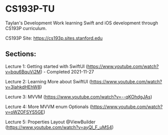 # CS193P-TU
Taylan's Development Work learning Swift and iOS development through CS193P curriculum.

CS193P Site: https://cs193p.sites.stanford.edu

## Sections:
Lecture 1: Getting started with SwiftUI (https://www.youtube.com/watch?v=bqu6BquVi2M) - Completed 2021-11-27

Lecture 2: Learning More about SwiftUI (https://www.youtube.com/watch?v=3lahkdHEhW8)

Lecture 3: MVVM (https://www.youtube.com/watch?v=--qKOhdgJAs)

Lecture 4: More MVVM enum Optionals (https://www.youtube.com/watch?v=oWZOFSYS5GE)

Lecture 5: Properties Layout @ViewBuilder (https://www.youtube.com/watch?v=ayQl_F_uMS4)
